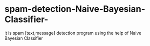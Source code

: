 # spam-detection-Naive-Bayesian-Classifier-
it is spam [text,message] detection program using the help of Naive Bayesian Classifier
